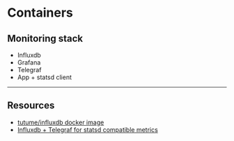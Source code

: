 # Containers

## Monitoring stack

- Influxdb
- Grafana
- Telegraf
- App + statsd client

---

## Resources

- [tutume/influxdb docker image][tutum-influx]
- [Influxdb + Telegraf for statsd compatible metrics][statsd]


[statsd]: https://influxdb.com/blog/2015/11/03/getting_started_with_influx_statsd.html?
[tutum-influx]: https://github.com/tutumcloud/influxdb
